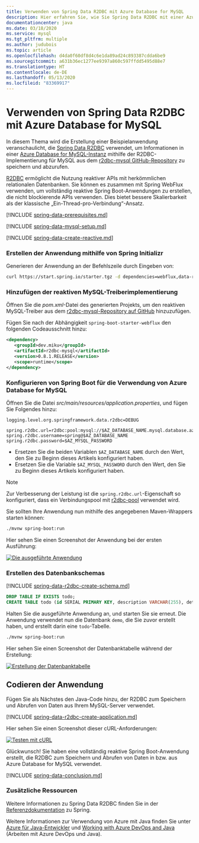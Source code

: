 ```yaml
---
title: Verwenden von Spring Data R2DBC mit Azure Database for MySQL
description: Hier erfahren Sie, wie Sie Spring Data R2DBC mit einer Azure Database for MySQL-Datenbank verwenden.
documentationcenter: java
ms.date: 03/18/2020
ms.service: mysql
ms.tgt_pltfrm: multiple
ms.author: judubois
ms.topic: article
ms.openlocfilehash: d4da0f60df8d4c6e1da89ad24c893387cdda6be9
ms.sourcegitcommit: a631b36ec1277ee9397a860c597ffdd5495d88e7
ms.translationtype: HT
ms.contentlocale: de-DE
ms.lasthandoff: 05/13/2020
ms.locfileid: "83369917"
---
```

# <a name="use-spring-data-r2dbc-with-azure-database-for-mysql"></a>Verwenden von Spring Data R2DBC mit Azure Database for MySQL

In diesem Thema wird die Erstellung einer Beispielanwendung veranschaulicht, die [Spring Data R2DBC](https://spring.io/projects/spring-data-r2dbc) verwendet, um Informationen in einer [Azure Database for MySQL-Instanz](https://docs.microsoft.com/azure/mysql/) mithilfe der R2DBC-Implementierung für MySQL aus dem [r2dbc-mysql GitHub-Repository](https://github.com/mirromutth/r2dbc-mysql) zu speichern und abzurufen.

[R2DBC](https://r2dbc.io/) ermöglicht die Nutzung reaktiver APIs mit herkömmlichen relationalen Datenbanken. Sie können es zusammen mit Spring WebFlux verwenden, um vollständig reaktive Spring Boot-Anwendungen zu erstellen, die nicht blockierende APIs verwenden. Dies bietet bessere Skalierbarkeit als der klassische „Ein-Thread-pro-Verbindung“-Ansatz.

[!INCLUDE [spring-data-prerequisites.md](includes/spring-data-prerequisites.md)]

[!INCLUDE [spring-data-mysql-setup.md](includes/spring-data-mysql-setup.md)]

[!INCLUDE [spring-data-create-reactive.md](includes/spring-data-create-reactive.md)]

### <a name="generate-the-application-by-using-spring-initializr"></a>Erstellen der Anwendung mithilfe von Spring Initializr

Generieren der Anwendung an der Befehlszeile durch Eingeben von:

```bash
curl https://start.spring.io/starter.tgz -d dependencies=webflux,data-r2dbc -d baseDir=azure-database-workshop -d bootVersion=2.3.0.RC1 -d javaVersion=8 | tar -xzvf -
```

### <a name="add-the-reactive-mysql-driver-implementation"></a>Hinzufügen der reaktiven MySQL-Treiberimplementierung

Öffnen Sie die *pom.xml*-Datei des generierten Projekts, um den reaktiven MySQL-Treiber aus dem [r2dbc-mysql-Repository auf GitHub](https://github.com/mirromutth/r2dbc-mysql) hinzuzufügen.

Fügen Sie nach der Abhängigkeit `spring-boot-starter-webflux` den folgenden Codeausschnitt hinzu:

```xml
<dependency>
   <groupId>dev.miku</groupId>
   <artifactId>r2dbc-mysql</artifactId>
   <version>0.8.1.RELEASE</version>
   <scope>runtime</scope>
</dependency>
```

### <a name="configure-spring-boot-to-use-azure-database-for-mysql"></a>Konfigurieren von Spring Boot für die Verwendung von Azure Database for MySQL

Öffnen Sie die Datei *src/main/resources/application.properties*, und fügen Sie Folgendes hinzu:

```properties
logging.level.org.springframework.data.r2dbc=DEBUG

spring.r2dbc.url=r2dbc:pool:mysql://$AZ_DATABASE_NAME.mysql.database.azure.com:3306/demo
spring.r2dbc.username=spring@$AZ_DATABASE_NAME
spring.r2dbc.password=$AZ_MYSQL_PASSWORD
```

- Ersetzen Sie die beiden Variablen `$AZ_DATABASE_NAME` durch den Wert, den Sie zu Beginn dieses Artikels konfiguriert haben.
- Ersetzen Sie die Variable `$AZ_MYSQL_PASSWORD` durch den Wert, den Sie zu Beginn dieses Artikels konfiguriert haben.

> [!NOTE]
> Zur Verbesserung der Leistung ist die `spring.r2dbc.url`-Eigenschaft so konfiguriert, dass ein Verbindungspool mit [r2dbc-pool](https://github.com/r2dbc/r2dbc-pool) verwendet wird.

Sie sollten Ihre Anwendung nun mithilfe des angegebenen Maven-Wrappers starten können:

```bash
./mvnw spring-boot:run
```

Hier sehen Sie einen Screenshot der Anwendung bei der ersten Ausführung:

[![Die ausgeführte Anwendung](media/configure-spring-data-r2dbc-with-azure-mysql/create-mysql-01.png)](media/configure-spring-data-r2dbc-with-azure-mysql/create-mysql-01.png#lightbox)

### <a name="create-the-database-schema"></a>Erstellen des Datenbankschemas

[!INCLUDE [spring-data-r2dbc-create-schema.md](includes/spring-data-r2dbc-create-schema.md)]

```sql
DROP TABLE IF EXISTS todo;
CREATE TABLE todo (id SERIAL PRIMARY KEY, description VARCHAR(255), details VARCHAR(4096), done BOOLEAN);
```

Halten Sie die ausgeführte Anwendung an, und starten Sie sie erneut. Die Anwendung verwendet nun die Datenbank `demo`, die Sie zuvor erstellt haben, und erstellt darin eine `todo`-Tabelle.

```bash
./mvnw spring-boot:run
```

Hier sehen Sie einen Screenshot der Datenbanktabelle während der Erstellung:

[![Erstellung der Datenbanktabelle](media/configure-spring-data-r2dbc-with-azure-mysql/create-mysql-02.png)](media/configure-spring-data-r2dbc-with-azure-mysql/create-mysql-02.png#lightbox)

## <a name="code-the-application"></a>Codieren der Anwendung

Fügen Sie als Nächstes den Java-Code hinzu, der R2DBC zum Speichern und Abrufen von Daten aus Ihrem MySQL-Server verwendet.

[!INCLUDE [spring-data-r2dbc-create-application.md](includes/spring-data-r2dbc-create-application.md)]

Hier sehen Sie einen Screenshot dieser cURL-Anforderungen:

[![Testen mit cURL](media/configure-spring-data-r2dbc-with-azure-mysql/create-mysql-03.png)](media/configure-spring-data-r2dbc-with-azure-mysql/create-mysql-03.png#lightbox)

Glückwunsch! Sie haben eine vollständig reaktive Spring Boot-Anwendung erstellt, die R2DBC zum Speichern und Abrufen von Daten in bzw. aus Azure Database for MySQL verwendet.

[!INCLUDE [spring-data-conclusion.md](includes/spring-data-conclusion.md)]

### <a name="additional-resources"></a>Zusätzliche Ressourcen

Weitere Informationen zu Spring Data R2DBC finden Sie in der [Referenzdokumentation](https://docs.spring.io/spring-data/r2dbc/docs/current/reference/html/#reference) zu Spring.

Weitere Informationen zur Verwendung von Azure mit Java finden Sie unter [Azure für Java-Entwickler](/azure/developer/java/) und [Working with Azure DevOps and Java](/azure/devops/) (Arbeiten mit Azure DevOps und Java).
